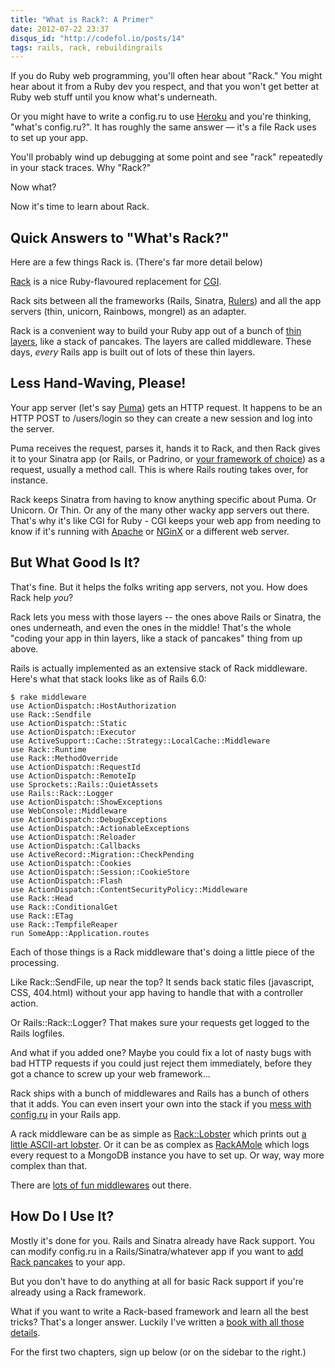 ```yaml
---
title: "What is Rack?: A Primer"
date: 2012-07-22 23:37
disqus_id: "http://codefol.io/posts/14"
tags: rails, rack, rebuildingrails
---
```

If you do Ruby web programming, you'll often hear about "Rack." You might hear about it from a Ruby dev you respect, and that you won't get better at Ruby web stuff until you know what's underneath.

Or you might have to write a config.ru to use <a href="http://heroku.com">Heroku</a> and you're thinking, "what's config.ru?". It has roughly the same answer &mdash; it's a file Rack uses to set up your app.

You'll probably wind up debugging at some point and see "rack" repeatedly in your stack traces. Why "Rack?"

Now what?

Now it's time to learn about Rack.

<h2> Quick Answers to "What's Rack?"</h2>

Here are a few things Rack is. (There's far more detail below)

<a href="http://rack.github.com">Rack</a> is a nice Ruby-flavoured replacement for <a href="http://en.wikipedia.org/wiki/Common_Gateway_Interface">CGI</a>.

Rack sits between all the frameworks (Rails, Sinatra, <a href="http://rebuilding-rails.com">Rulers</a>) and all the app servers (thin, unicorn, Rainbows, mongrel) as an adapter.

Rack is a convenient way to build your Ruby app out of a bunch of <a href="https://stackoverflow.com/questions/2256569/what-is-rack-middleware">thin layers</a>, like a stack of pancakes. The layers are called middleware. These days, <i>every</i> Rails app is built out of lots of these thin layers.

<h2> Less Hand-Waving, Please! </h2>

Your app server (let's say [Puma](https://github.com/puma/puma)) gets an HTTP request. It happens to be an HTTP POST to /users/login so they can create a new session and log into the server.

Puma receives the request, parses it, hands it to Rack, and then Rack gives it to your Sinatra app (or Rails, or Padrino, or [your framework of choice](https://rebuilding-rails.com)) as a request, usually a method call. This is where Rails routing takes over, for instance.

Rack keeps Sinatra from having to know anything specific about Puma. Or Unicorn. Or Thin. Or any of the many other wacky app servers out there. That's why it's like CGI for Ruby - CGI keeps your web app from needing to know if it's running with [Apache](https://httpd.apache.org/) or [NGinX](http://nginx.org/) or a different web server.

<h2>But What Good Is It?</h2>

That's fine. But it helps the folks writing app servers, not you. How does Rack help <i>you</i>?

Rack lets you mess with those layers -- the ones above Rails or Sinatra, the ones underneath, and even the ones in the middle! That's the whole "coding your app in thin layers, like a stack of pancakes" thing from up above.

Rails is actually implemented as an extensive stack of Rack middleware. Here's what that stack looks like as of Rails 6.0:

```
$ rake middleware
use ActionDispatch::HostAuthorization
use Rack::Sendfile
use ActionDispatch::Static
use ActionDispatch::Executor
use ActiveSupport::Cache::Strategy::LocalCache::Middleware
use Rack::Runtime
use Rack::MethodOverride
use ActionDispatch::RequestId
use ActionDispatch::RemoteIp
use Sprockets::Rails::QuietAssets
use Rails::Rack::Logger
use ActionDispatch::ShowExceptions
use WebConsole::Middleware
use ActionDispatch::DebugExceptions
use ActionDispatch::ActionableExceptions
use ActionDispatch::Reloader
use ActionDispatch::Callbacks
use ActiveRecord::Migration::CheckPending
use ActionDispatch::Cookies
use ActionDispatch::Session::CookieStore
use ActionDispatch::Flash
use ActionDispatch::ContentSecurityPolicy::Middleware
use Rack::Head
use Rack::ConditionalGet
use Rack::ETag
use Rack::TempfileReaper
run SomeApp::Application.routes
```

Each of those things is a Rack middleware that's doing a little piece of the processing.

Like Rack::SendFile, up near the top? It sends back static files (javascript, CSS, 404.html) without your app having to handle that with a controller action.

Or Rails::Rack::Logger? That makes sure your requests get logged to the Rails logfiles.

And what if you added one? Maybe you could fix a lot of nasty bugs with bad HTTP requests if you could just reject them immediately, before they got a chance to screw up your web framework...

Rack ships with a bunch of middlewares and Rails has a bunch of others that it adds. You can even insert your own into the stack if you <a href="http://guides.rubyonrails.org/rails_on_rack.html">mess with config.ru</a> in your Rails app.

A rack middleware can be as simple as <a href="https://www.rubydoc.info/gems/rack/Rack/Lobster">Rack::Lobster</a> which prints out [a little ASCII-art lobster](https://d33wubrfki0l68.cloudfront.net/87acf19e96af99345110f72d3321d9927a2deb2b/4aa7e/images/blog/2016-11/http_server_lobster.png). Or it can be as complex as <a href="https://github.com/derailed/rackamole">RackAMole</a> which logs every request to a MongoDB instance you have to set up. Or way, way more complex than that.

There are <a href="https://github.com/rack/rack/wiki/List-of-Middleware">lots of fun middlewares</a> out there.

<h2> How Do I Use It?</h2>

Mostly it's done for you. Rails and Sinatra already have Rack support. You can modify config.ru in a Rails/Sinatra/whatever app if you want to <a href="http://railscasts.com/episodes/151-rack-middleware">add Rack pancakes</a> to your app.

But you don't have to do anything at all for basic Rack support if you're already using a Rack framework.

What if you want to write a Rack-based framework and learn all the best tricks? That's a longer answer. Luckily I've written a <a href="http://rebuilding-rails.com">book with all those details</a>.

For the first two chapters, sign up below (or on the sidebar to the right.)
